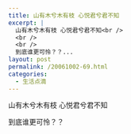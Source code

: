 ```yaml
---
title: 山有木兮木有枝 心悦君兮君不知
excerpt: |
  山有木兮木有枝 心悦君兮君不知<br />
  <br />
  <br />
  到底谁更可怜？？...
layout: post
permalink: /20061002-69.html
categories:
  - 生活点滴
---
```

山有木兮木有枝 心悦君兮君不知

到底谁更可怜？？